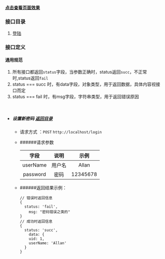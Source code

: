 #### [点击查看页面效果](http://lijianming.space:5386/)

### <span id="menu">接口目录</span>

1. [登陆](#login)

### 接口定义

#### 通用规范

1. 所有接口都返回`status`字段，当参数正确时，status返回`succ`，不正常时,status返回`fail`
2. status === succ 时，有data字段，对象类型，用于返回数据，具体内容视接口而定
3. status === fail 时，有msg字段，字符串类型，用于返回错误原因

<br id='login'>

- ##### 设置新密码 [返回目录](#menu)

    - 请求方式 ：`POST` `http://localhost/login`

    - ######请求参数

        |字段|说明|示例|
        |:-:|:-:|:-:|
        |userName|用户名|Allan|
        |password|密码|12345678|

    - ######返回结果示例：

        ```
        // 错误时返回信息
        {
          status: 'fail',
        	msg: "密码错误之类的"
        }
        // 成功时返回信息
        {
          status: 'succ',
        	data: {
            uid: 1,
            userName: 'Allan'
          }
        }
        ```
